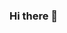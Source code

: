 ### Hi there 👋

<!--
**robinmxr/robinmxr** is a ✨ _special_ ✨ repository because its `README.md` (this file) appears on your GitHub profile.

This is Reajul Islam Mojumder Robin

- 🔭 I’m currently working on ... Laravel Framework,JavaScript,
- 🌱 I’m currently learning ... Python
- 👯 I’m looking to collaborate on ...
- 🤔 I’m looking for help with ...
- 💬 Ask me about ...
- 📫 How to reach me: ...
- 😄 Pronouns: ...
- ⚡ Fun fact: ...
-->
